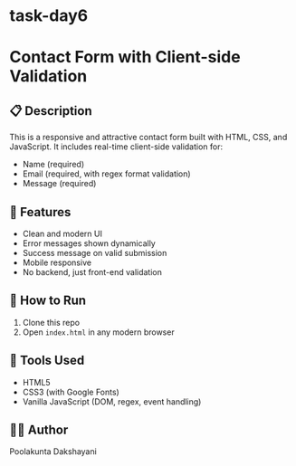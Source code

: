 # task-day6

# Contact Form with Client-side Validation

## 📋 Description
This is a responsive and attractive contact form built with HTML, CSS, and JavaScript. It includes real-time client-side validation for:
- Name (required)
- Email (required, with regex format validation)
- Message (required)

## 🎯 Features
- Clean and modern UI
- Error messages shown dynamically
- Success message on valid submission
- Mobile responsive
- No backend, just front-end validation

## 🚀 How to Run
1. Clone this repo
2. Open `index.html` in any modern browser

## 🔧 Tools Used
- HTML5
- CSS3 (with Google Fonts)
- Vanilla JavaScript (DOM, regex, event handling)

## 👨‍💻 Author
Poolakunta Dakshayani
